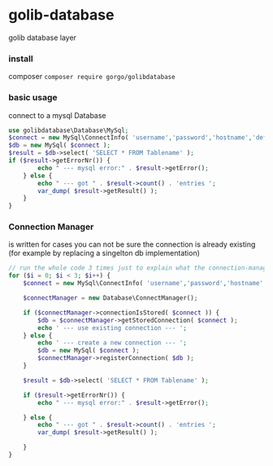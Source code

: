 # golib-database
golib database layer

### install

composer `composer require gorgo/golibdatabase`

### basic usage

connect to a mysql Database

```php
use golibdatabase\Database\MySql;
$connect = new MySql\ConnectInfo( 'username','password','hostname','default_shema' );
$db = new MySql( $connect );
$result = $db->select( 'SELECT * FROM Tablename' );
if ($result->getErrorNr()) {
        echo " --- mysql error:" . $result->getError();
    } else {
        echo " --- got " . $result->count() . 'entries ';
        var_dump( $result->getResult() );
    }
}
```


### Connection Manager

is written for cases you can not be sure the connection is already existing (for example by replacing a singelton db implementation)

```php
// run the whole code 3 times just to explain what the connection-manager is doing
for ($i = 0; $i < 3; $i++) {
    $connect = new MySql\ConnectInfo( 'username','password','hostname','default_shema' );

    $connectManager = new Database\ConnectManager();

    if ($connectManager->connectionIsStored( $connect )) {
        $db = $connectManager->getStoredConnection( $connect );
        echo ' --- use existing connection --- ';
    } else {
        echo ' --- create a new connection --- ';
        $db = new MySql( $connect );
        $connectManager->registerConnection( $db );
    }

    $result = $db->select( 'SELECT * FROM Tablename' );

    if ($result->getErrorNr()) {
        echo " --- mysql error:" . $result->getError();

    } else {
        echo " --- got " . $result->count() . 'entries ';
        var_dump( $result->getResult() );

    }
}


```
